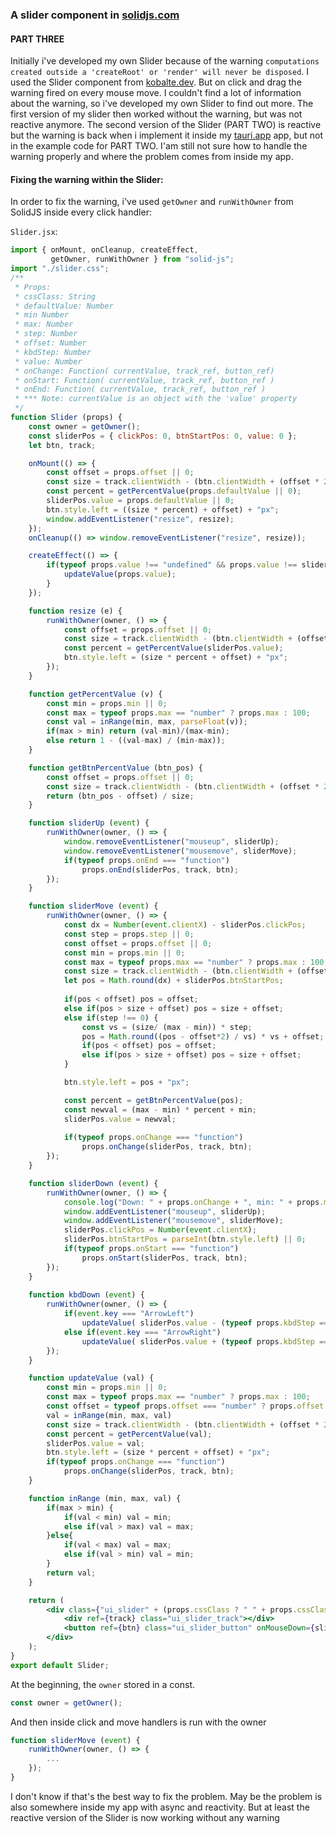 
### A slider component in [solidjs.com](https://solidjs.com)

#### PART THREE

Initially i've developed my own Slider because of the warning `computations created outside a 'createRoot' or 'render' will never be disposed`. I used the Slider component from [kobalte.dev](https://kobalte.dev). But on click and drag the warning fired on every mouse move. I couldn't find a lot of information about the warning, so i've developed my own Slider
to find out more. The first version of my slider then worked without the warning, but was not reactive anymore. The second version of the Slider (PART TWO) is reactive but the warning is back when i implement it inside my [tauri.app](https://tauri.app) app, but not in the example code for PART TWO. I'am still not sure how to handle the warning properly and where the problem comes from inside my app. 


#### Fixing the warning within the Slider:

In order to fix the warning, i've used `getOwner` and `runWithOwner` from SolidJS inside every click handler:

`Slider.jsx`:
```jsx
import { onMount, onCleanup, createEffect, 
         getOwner, runWithOwner } from "solid-js";
import "./slider.css";
/** 
 * Props:
 * cssClass: String
 * defaultValue: Number
 * min Number
 * max: Number
 * step: Number
 * offset: Number
 * kbdStep: Number
 * value: Number
 * onChange: Function( currentValue, track_ref, button_ref)
 * onStart: Function( currentValue, track_ref, button_ref )
 * onEnd: Function( currentValue, track_ref, button_ref )
 * *** Note: currentValue is an object with the 'value' property
 */
function Slider (props) {
    const owner = getOwner();
    const sliderPos = { clickPos: 0, btnStartPos: 0, value: 0 };
    let btn, track;

    onMount(() => {
        const offset = props.offset || 0;
        const size = track.clientWidth - (btn.clientWidth + (offset * 2));
        const percent = getPercentValue(props.defaultValue || 0);
        sliderPos.value = props.defaultValue || 0;
        btn.style.left = ((size * percent) + offset) + "px";
        window.addEventListener("resize", resize);
    });
    onCleanup(() => window.removeEventListener("resize", resize));

    createEffect(() => {
        if(typeof props.value !== "undefined" && props.value !== sliderPos.value) {
            updateValue(props.value);
        }
    });

    function resize (e) {
        runWithOwner(owner, () => {
            const offset = props.offset || 0;
            const size = track.clientWidth - (btn.clientWidth + (offset * 2));
            const percent = getPercentValue(sliderPos.value);
            btn.style.left = (size * percent + offset) + "px";
        });
    }

    function getPercentValue (v) {
        const min = props.min || 0;
        const max = typeof props.max == "number" ? props.max : 100;
        const val = inRange(min, max, parseFloat(v));
        if(max > min) return (val-min)/(max-min);
        else return 1 - ((val-max) / (min-max));
    }

    function getBtnPercentValue (btn_pos) {
        const offset = props.offset || 0;
        const size = track.clientWidth - (btn.clientWidth + (offset * 2));
        return (btn_pos - offset) / size;
    }

    function sliderUp (event) {
        runWithOwner(owner, () => {
            window.removeEventListener("mouseup", sliderUp);
            window.removeEventListener("mousemove", sliderMove);
            if(typeof props.onEnd === "function") 
                props.onEnd(sliderPos, track, btn);
        });
    }

    function sliderMove (event) {
        runWithOwner(owner, () => {
            const dx = Number(event.clientX) - sliderPos.clickPos;
            const step = props.step || 0;
            const offset = props.offset || 0;
            const min = props.min || 0;
            const max = typeof props.max == "number" ? props.max : 100;
            const size = track.clientWidth - (btn.clientWidth + (offset * 2));
            let pos = Math.round(dx) + sliderPos.btnStartPos;
            
            if(pos < offset) pos = offset;
            else if(pos > size + offset) pos = size + offset;
            else if(step !== 0) {
                const vs = (size/ (max - min)) * step;
                pos = Math.round((pos - offset*2) / vs) * vs + offset;
                if(pos < offset) pos = offset;
                else if(pos > size + offset) pos = size + offset;
            }

            btn.style.left = pos + "px";

            const percent = getBtnPercentValue(pos);
            const newval = (max - min) * percent + min;
            sliderPos.value = newval;
            
            if(typeof props.onChange === "function") 
                props.onChange(sliderPos, track, btn);
        });
    }

    function sliderDown (event) {
        runWithOwner(owner, () => {
            console.log("Down: " + props.onChange + ", min: " + props.min + ", max: " + props.max);
            window.addEventListener("mouseup", sliderUp);
            window.addEventListener("mousemove", sliderMove);
            sliderPos.clickPos = Number(event.clientX);
            sliderPos.btnStartPos = parseInt(btn.style.left) || 0;
            if(typeof props.onStart === "function") 
                props.onStart(sliderPos, track, btn);
        });
    }
    
    function kbdDown (event) {
        runWithOwner(owner, () => {
            if(event.key === "ArrowLeft") 
                updateValue( sliderPos.value - (typeof props.kbdStep === "number" ? props.kbdStep : 1));
            else if(event.key === "ArrowRight") 
                updateValue( sliderPos.value + (typeof props.kbdStep === "number" ? props.kbdStep : 1) );
        });
    }

    function updateValue (val) {
        const min = props.min || 0;
        const max = typeof props.max == "number" ? props.max : 100;
        const offset = typeof props.offset === "number" ? props.offset : 0;
        val = inRange(min, max, val)
        const size = track.clientWidth - (btn.clientWidth + (offset * 2));
        const percent = getPercentValue(val);
        sliderPos.value = val;
        btn.style.left = (size * percent + offset) + "px";
        if(typeof props.onChange === "function")
            props.onChange(sliderPos, track, btn);
    }

    function inRange (min, max, val) {
        if(max > min) {
            if(val < min) val = min;
            else if(val > max) val = max;
        }else{
            if(val < max) val = max;
            else if(val > min) val = min;
        }
        return val;
    }

    return (
        <div class={"ui_slider" + (props.cssClass ? " " + props.cssClass : "")}>
            <div ref={track} class="ui_slider_track"></div>
            <button ref={btn} class="ui_slider_button" onMouseDown={sliderDown} onKeyDown={kbdDown}></button>
        </div>
    );
}
export default Slider;
```
At the beginning, the `owner` stored in a const.

```jsx
const owner = getOwner();
``` 

And then inside click and move handlers is run with the owner
```jsx
function sliderMove (event) {
    runWithOwner(owner, () => {
        ...
    });
}
```

I don't know if that's the best way to fix the problem. May be the problem is also somewhere inside my app with async and reactivity. But at least the reactive version of the Slider is now working without any warning